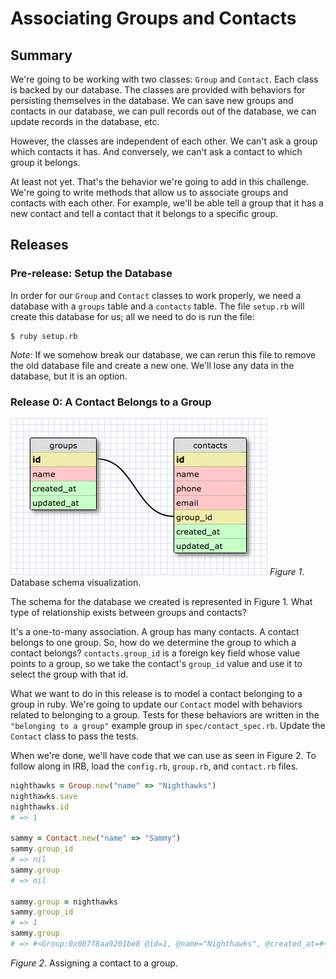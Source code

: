 # Associating Groups and Contacts

## Summary
We're going to be working with two classes:  `Group` and `Contact`.  Each class is backed by our database.  The classes are provided with behaviors for persisting themselves in the database.  We can save new groups and contacts in our database, we can pull records out of the database, we can update records in the database, etc.

However, the classes are independent of each other.  We can't ask a group which contacts it has.  And conversely, we can't ask a contact to which group it belongs.

At least not yet.  That's the behavior we're going to add in this challenge.  We're going to write methods that allow us to associate groups and contacts with each other.  For example, we'll be able tell a group that it has a new contact and tell a contact that it belongs to a specific group.


## Releases
### Pre-release: Setup the Database
In order for our `Group` and `Contact` classes to work properly, we need a database with a `groups` table and a `contacts` table.  The file `setup.rb` will create this database for us; all we need to do is run the file:

```
$ ruby setup.rb
```

*Note:* If we somehow break our database, we can rerun this file to remove the old database file and create a new one.  We'll lose any data in the database, but it is an option.


### Release 0: A Contact Belongs to a Group
![schema](readme-assets/schema.png)
*Figure 1*. Database schema visualization.

The schema for the database we created is represented in Figure 1.  What type of relationship exists between groups and contacts?

It's a one-to-many association.  A group has many contacts.  A contact belongs to one group.  So, how do we determine the group to which a contact belongs?  `contacts.group_id` is a foreign key field whose value points to a group, so we take the contact's `group_id` value and use it to select the group with that id.

What we want to do in this release is to model a contact belonging to a group in ruby.  We're going to update our `Contact` model with behaviors related to belonging to a group.  Tests for these behaviors are written in the `"belonging to a group"` example group in `spec/contact_spec.rb`.  Update the `Contact` class to pass the tests.

When we're done, we'll have code that we can use as seen in Figure 2. To follow along in IRB, load the `config.rb`, `group.rb`, and `contact.rb` files.

```ruby
nighthawks = Group.new("name" => "Nighthawks")
nighthawks.save
nighthawks.id
# => 1

sammy = Contact.new("name" => "Sammy")
sammy.group_id
# => nil
sammy.group
# => nil

sammy.group = nighthawks
sammy.group_id
# => 1
sammy.group
# => #<Group:0x007f8aa9201be8 @id=1, @name="Nighthawks", @created_at=#<DateTime: 2016-06-10T15:36:59+00:00 ((2457550j,56219s,0n),+0s,2299161j)>, @updated_at=#<DateTime: 2016-06-10T15:36:59+00:00 ((2457550j,56219s,0n),+0s,2299161j)>>
```
*Figure 2*.  Assigning a contact to a group.
